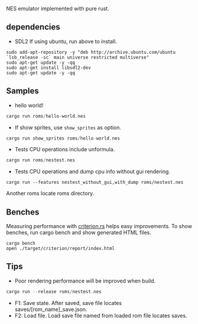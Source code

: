 NES emulator implemented with pure rust.

## dependencies

- SDL2
If using ubuntu, run above to install.
```
sudo add-apt-repository -y "deb http://archive.ubuntu.com/ubuntu `lsb_release -sc` main universe restricted multiverse"
sudo apt-get update -y -qq
sudo apt-get install libsdl2-dev
sudo apt-get update -y -qq
```

## Samples

- hello world!
``` rust
cargo run roms/hello-world.nes
```

- If show sprites, use `show_sprites` as option.

``` rust
cargo run show_sprites roms/hello-world.nes
```

- Tests CPU operations include unformula.
``` rust
cargo run roms/nestest.nes
```

- Tests CPU operations and dump cpu info without gui rendering.
```
cargo run --features nestest_without_gui,with_dump roms/nestest.nes
```

Another roms locate roms directory.

## Benches
Measuring performance with [criterion.rs](https://github.com/bheisler/criterion.rs) helps easy improvements.
To show benches, run cargo bench and show generated HTML files.
```
cargo bench
open ./target/criterion/report/index.html
```

## Tips

- Poor rendering performance will be improved when build.
``` rust
cargo run --release roms/nestest.nes
```

- F1: Save state. After saved, save file locates saves/[rom_name]_save.json.
- F2: Load file. Load save file named from loaded rom file locates saves.
